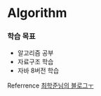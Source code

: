 # Algorithm

### 학습 목표 
- 알고리즘 공부
- 자료구조 학습
- 자바 8버전 학습

Referrence 
[최학준님의 블로그ㅜ](http://naver.com)
